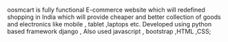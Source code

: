 
oosmcart is fully functional  E-commerce website which will redefined shopping in India which will provide cheaper and better collection of goods and electronics like mobile , tablet ,laptops etc.
Developed using python based framework django , Also used javascript , bootstrap ,HTML ,CSS;
